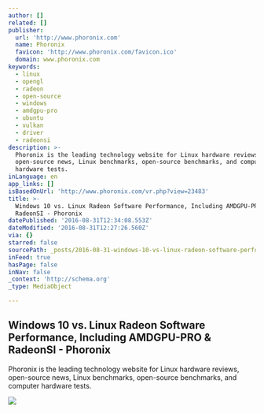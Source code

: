 ```yaml
---
author: []
related: []
publisher:
  url: 'http://www.phoronix.com'
  name: Phoronix
  favicon: 'http://www.phoronix.com/favicon.ico'
  domain: www.phoronix.com
keywords:
  - linux
  - opengl
  - radeon
  - open-source
  - windows
  - amdgpu-pro
  - ubuntu
  - vulkan
  - driver
  - radeonsi
description: >-
  Phoronix is the leading technology website for Linux hardware reviews,
  open-source news, Linux benchmarks, open-source benchmarks, and computer
  hardware tests.
inLanguage: en
app_links: []
isBasedOnUrl: 'http://www.phoronix.com/vr.php?view=23483'
title: >-
  Windows 10 vs. Linux Radeon Software Performance, Including AMDGPU-PRO &
  RadeonSI - Phoronix
datePublished: '2016-08-31T12:34:08.553Z'
dateModified: '2016-08-31T12:27:26.560Z'
via: {}
starred: false
sourcePath: _posts/2016-08-31-windows-10-vs-linux-radeon-software-performance-including.md
inFeed: true
hasPage: false
inNav: false
_context: 'http://schema.org'
_type: MediaObject

---
```

<article style=""><h1>Windows 10 vs. Linux Radeon Software Performance, Including AMDGPU-PRO &amp; RadeonSI - Phoronix</h1><p>Phoronix is the leading technology website for Linux hardware reviews, open-source news, Linux benchmarks, open-source benchmarks, and computer hardware tests.</p><img src="http://www.phoronix.net/image.php?id=windows-linux-rx480&amp;image=amd_windows_polaris2_med" /></article>